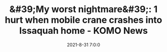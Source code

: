 ---
"title": "&amp;#39;My worst nightmare&amp;#39;: 1 hurt when mobile crane crashes into Issaquah home - KOMO News"
"date": "2021-8-31 7:0:0"
"feed_name": "GOOGLENEWSCONSTRUCTION"
"feed_website": "https://news.google.com/search?q=construction%2Bincident&hl=en-US&gl=US&ceid=US:en"
"feed_rss": "https://news.google.com/rss/search?q=construction%2Bincident&hl=en-US&gl=US&ceid=US:en"
"link": "https://komonews.com/news/local/2-hurt-when-construction-crane-crashes-into-issaquah-home-08-31-2021-210238121"
"file": "_posts/2021-1-1-3d0f730fb89dc54e65aeea2da994dbb2430c84c6.md"
"accident": "0"
"drilling": "0"
---